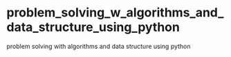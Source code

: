 # problem_solving_w_algorithms_and_data_structure_using_python
problem solving with algorithms and data structure using python
